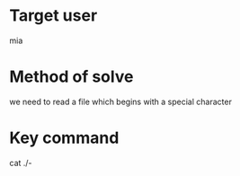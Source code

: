 # Target user
mia
# Method of solve
we need to read a file which begins with a special character
# Key command
cat ./-

